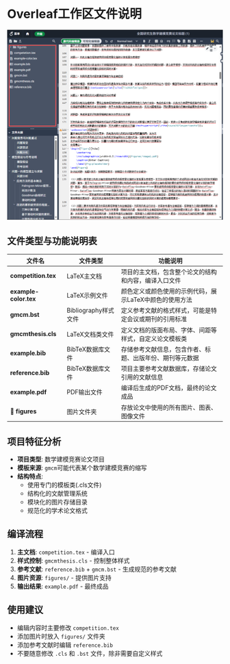 # Overleaf工作区文件说明

![工作区图片](md_img\Overleaf工作区文件说明.png)


## 文件类型与功能说明表

| 文件名 | 文件类型 | 功能说明 |
|--------|----------|----------|
| **competition.tex** | LaTeX主文档 | 项目的主文档，包含整个论文的结构和内容，编译入口文件 | 
| **example-color.tex** | LaTeX示例文件 | 颜色定义或颜色使用的示例代码，展示LaTeX中颜色的使用方法 |
| **gmcm.bst** | Bibliography样式文件 | 定义参考文献的格式样式，可能是特定会议或期刊的引用标准 | 
| **gmcmthesis.cls** | LaTeX文档类文件 | 定义文档的版面布局、字体、间距等样式，自定义论文模板类 | 
| **example.bib** | BibTeX数据库文件 | 存储参考文献信息，包含作者、标题、出版年份、期刊等元数据 | 
| **reference.bib** | BibTeX数据库文件 | 项目主要参考文献数据库，存储论文引用的文献信息 | 
| **example.pdf** | PDF输出文件 | 编译后生成的PDF文档，最终的论文成品 | 
| **📁 figures** | 图片文件夹 | 存放论文中使用的所有图片、图表、图像文件 | 

## 项目特征分析

- **项目类型**: 数学建模竞赛论文项目
- **模板来源**: `gmcm`可能代表某个数学建模竞赛的缩写
- **结构特点**: 
  - 使用专门的模板类(.cls文件)
  - 结构化的文献管理系统
  - 模块化的图片存储目录
  - 规范化的学术论文格式

## 编译流程

1. **主文档**: `competition.tex` - 编译入口
2. **样式控制**: `gmcmthesis.cls` - 控制整体样式
3. **参考文献**: `reference.bib` + `gmcm.bst` - 生成规范的参考文献
4. **图片资源**: `figures/` - 提供图片支持
5. **输出结果**: `example.pdf` - 最终成品

## 使用建议

- 编辑内容时主要修改 `competition.tex`
- 添加图片时放入 `figures/` 文件夹
- 添加参考文献时编辑 `reference.bib`
- 不要随意修改 `.cls` 和 `.bst` 文件，除非需要自定义样式 